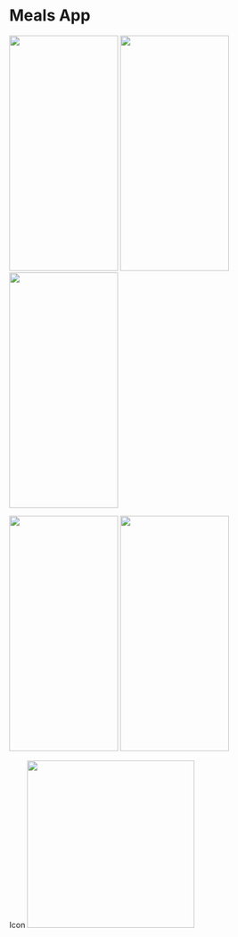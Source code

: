 # Meals App


<p float="left">
<img src="https://user-images.githubusercontent.com/48721796/222528215-51b05b08-d35d-4cd6-b05c-dd2e8da67a49.png" width="195" height="422">
<img src="https://user-images.githubusercontent.com/48721796/222528221-e5954dfb-1f5a-4934-8197-4eee6c3b7299.png" width="195" height="422">
<img src="https://user-images.githubusercontent.com/48721796/222528227-056ea770-f7d0-43e5-b4f0-8ba3ac2d2bdd.png" width="195" height="422">
</p>
<p></p>
<p float="left">
<img src="https://user-images.githubusercontent.com/48721796/222528210-ba10eec9-622e-4244-b22d-beb4a99328a1.png" width="195" height="422">
<img src="https://user-images.githubusercontent.com/48721796/222528220-b455cbbb-ebce-488a-abeb-b077b349ec87.png" width="195" height="422">
</p>
<p></p>
<p></p>
<p></p>
Icon
<img src="https://user-images.githubusercontent.com/48721796/222527785-187c73a7-d97c-423f-9489-e9912ece805c.jpeg" width="300" height="300">
